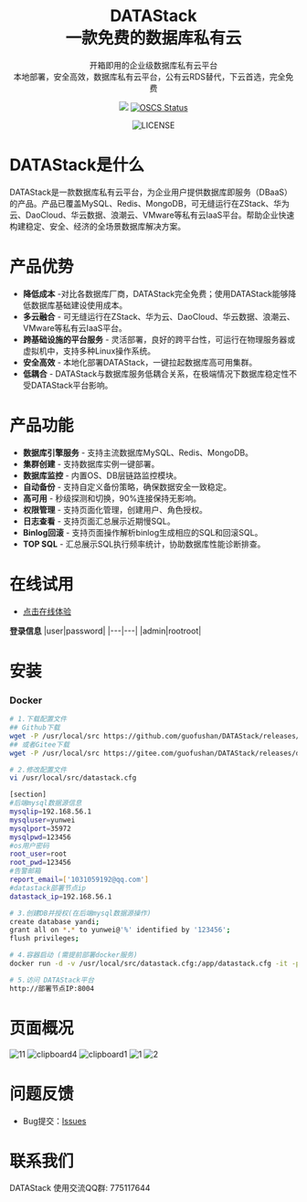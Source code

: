 <div align="center">

<h1 style="border-bottom: none">
    <b>DATAStack</b><br />
        一款免费的数据库私有云
    <br>
</h1>
<p>
开箱即用的企业级数据库私有云平台<br />
本地部署，安全高效，数据库私有云平台，公有云RDS替代，下云首选，完全免费
</p>
</div>
<div align="center">

![](https://img.shields.io/badge/-x86_x64%20ARM%20Supports%20%E2%86%92-rgb(84,56,255)?style=flat-square&logoColor=white&logo=linux)
[![OSCS Status](https://www.oscs1024.com/platform/badge/cookieY/Yearning.svg?size=small)](https://www.murphysec.com/dr/nDuoncnUbuFMdrZsh7)

![LICENSE](https://img.shields.io/badge/license-AGPL%20-blue.svg)

</div>

# DATAStack是什么
DATAStack是一款数据库私有云平台，为企业用户提供数据库即服务（DBaaS）的产品。产品已覆盖MySQL、Redis、MongoDB，可无缝运行在ZStack、华为云、DaoCloud、华云数据、浪潮云、VMware等私有云IaaS平台。帮助企业快速构建稳定、安全、经济的全场景数据库解决方案。

# 产品优势
- **降低成本** -对比各数据库厂商，DATAStack完全免费；使用DATAStack能够降低数据库基础建设使用成本。
- **多云融合** - 可无缝运行在ZStack、华为云、DaoCloud、华云数据、浪潮云、VMware等私有云IaaS平台。
- **跨基础设施的平台服务** - 灵活部署，良好的跨平台性，可运行在物理服务器或虚拟机中，支持多种Linux操作系统。
- **安全高效** - 本地化部署DATAStack，一键拉起数据库高可用集群。
- **低耦合** - DATAStack与数据库服务低耦合关系，在极端情况下数据库稳定性不受DATAStack平台影响。

# 产品功能
- **数据库引擎服务** - 支持主流数据库MySQL、Redis、MongoDB。
- **集群创建** - 支持数据库实例一键部署。
- **数据库监控** - 内置OS、DB层链路监控模块。
- **自动备份** - 支持自定义备份策略，确保数据安全一致稳定。
- **高可用** - 秒级探测和切换，90%连接保持无影响。
- **权限管理** - 支持页面化管理，创建用户、角色授权。
- **日志查看** - 支持页面汇总展示近期慢SQL。
- **Binlog回滚** - 支持页面操作解析binlog生成相应的SQL和回滚SQL。
- **TOP SQL** - 汇总展示SQL执行频率统计，协助数据库性能诊断排查。



# 在线试用
- [点击在线体验](http://59.110.126.94:8004/)

**登录信息**
|user|password|
|---|---|
|admin|rootroot|

# 安装

### Docker

```bash
# 1.下载配置文件
## Github下载
wget -P /usr/local/src https://github.com/guofushan/DATAStack/releases/download/v1.1/datastack.cfg
## 或者Gitee下载
wget -P /usr/local/src https://gitee.com/guofushan/DATAStack/releases/download/v1.1/datastack.cfg

# 2.修改配置文件
vi /usr/local/src/datastack.cfg

[section]
#后端mysql数据源信息
mysqlip=192.168.56.1
mysqluser=yunwei
mysqlport=35972
mysqlpwd=123456
#os用户密码
root_user=root
root_pwd=123456
#告警邮箱
report_email=['1031059192@qq.com']
#datastack部署节点ip
datastack_ip=192.168.56.1

# 3.创建DB并授权(在后端mysql数据源操作)
create database yandi;
grant all on *.* to yunwei@'%' identified by '123456';
flush privileges;

# 4.容器启动 (需提前部署docker服务)
docker run -d -v /usr/local/src/datastack.cfg:/app/datastack.cfg -it -p 8004:8004 -p 5001:5001 -p 9090:9090 -p 9093:9093 -p 3000:3000 -p 3001:3001 registry.cn-beijing.aliyuncs.com/datastack/datastack:latest

# 5.访问 DATAStack平台
http://部署节点IP:8004

```
# 页面概况
![11](https://github.com/guofushan/DATAStack/assets/48540932/1ac2cd3c-f7d6-4cfc-9100-2304ab04766f)
![clipboard4](https://github.com/guofushan/DATAStack/assets/48540932/0b23513b-9a12-43d8-aaf7-d1381fa7fda6)
![clipboard1](https://github.com/guofushan/DATAStack/assets/48540932/7daf1014-cea4-4bab-8c3d-4d232b40acf8)
![1](https://github.com/guofushan/DATAStack/assets/48540932/ece697ea-c461-4dc7-bcfc-18c9f9d60fed)
![2](https://github.com/guofushan/DATAStack/assets/48540932/3c10e361-bd13-47e1-82d8-6d316de2ea56)

# 问题反馈
- Bug提交：[Issues](https://github.com/guofushan/DATAStack/issues)


# 联系我们
DATAStack 使用交流QQ群:  775117644 <br />

